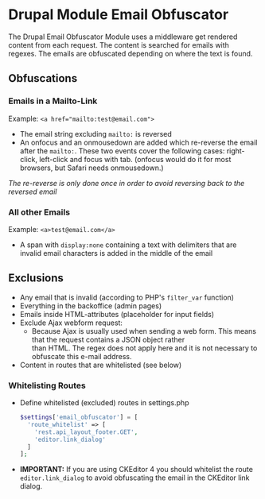 # Drupal Module Email Obfuscator

The Drupal Email Obfuscator Module uses a middleware get rendered content from each request. The content is searched for
emails with regexes. The emails are obfuscated depending on where the text is found.

## Obfuscations

### Emails in a Mailto-Link

Example: `<a href="mailto:test@email.com">`

- The email string excluding `mailto:` is reversed
- An onfocus and an onmousedown are added which re-reverse the email after the `mailto:`. These two events cover the
  following cases: right-click, left-click and focus with tab. (onfocus would do it for most browsers, but Safari needs
  onmousedown.)

_The re-reverse is only done once in order to avoid reversing back to the reversed email_

### All other Emails

Example: `<a>test@email.com</a>`

- A span with `display:none` containing a text with delimiters that are invalid email characters is added in the middle
  of the email

## Exclusions

- Any email that is invalid (according to PHP's `filter_var` function)
- Everything in the backoffice (admin pages)
- Emails inside HTML-attributes (placeholder for input fields)
- Exclude Ajax webform request:
    - Because Ajax is usually used when sending a web form. This means that the request contains a JSON object rather  
      than HTML. The regex does not apply here and it is not necessary to obfuscate this e-mail address. 
- Content in routes that are whitelisted (see below)

### Whitelisting Routes

- Define whitelisted (excluded) routes in settings.php
   ```php
   $settings['email_obfuscator'] = [
     'route_whitelist' => [
       'rest.api_layout_footer.GET',
       'editor.link_dialog'
     ]
   ];
   ```
- **IMPORTANT:** If you are using CKEditor 4 you should whitelist the route `editor.link_dialog` to avoid
  obfuscating the email in the CKEditor link dialog.
